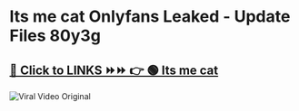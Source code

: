
 # Its me cat Onlyfans Leaked - Update Files 80y3g

## <h2><a href="https://clipsfans.com/Its_me_cat&ref=git">🔗 Click to LINKS ⏩⏩ 👉 🟢 Its me cat </a></h2>

<a href="https://clipsfans.com/Its_me_cat&ref=git" rel="nofollow" data-target="animated-image.originalLink"><img src="https://i.ibb.co.com/xMMVF88/686577567.gif" alt="Viral Video Original" style="max-width: 100%; display: inline-block;" data-target="animated-image.originalImage"></a>

